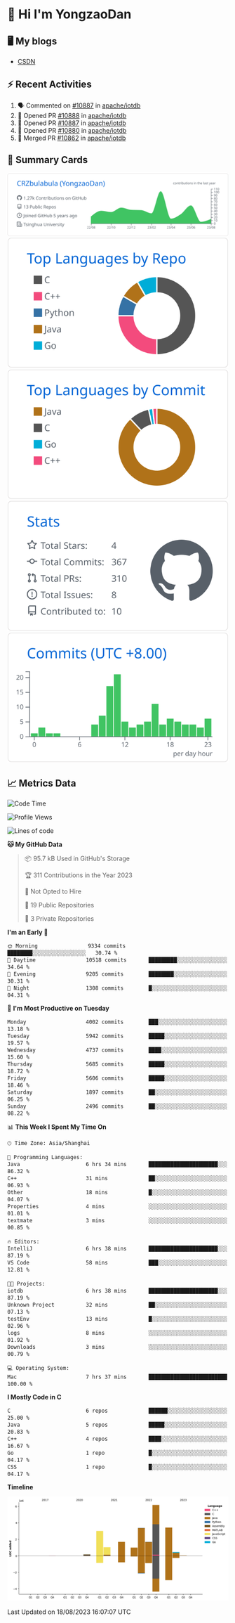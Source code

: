 # 👋 Hi I'm YongzaoDan

## 🖥 My blogs
  + [CSDN](https://blog.csdn.net/CRZbulabula?type=blog)

## ⚡ Recent Activities
<!--START_SECTION:activity-->
1. 🗣 Commented on [#10887](https://github.com/apache/iotdb/pull/10887#issuecomment-1681789045) in [apache/iotdb](https://github.com/apache/iotdb)
2. 💪 Opened PR [#10888](https://github.com/apache/iotdb/pull/10888) in [apache/iotdb](https://github.com/apache/iotdb)
3. 💪 Opened PR [#10887](https://github.com/apache/iotdb/pull/10887) in [apache/iotdb](https://github.com/apache/iotdb)
4. 💪 Opened PR [#10880](https://github.com/apache/iotdb/pull/10880) in [apache/iotdb](https://github.com/apache/iotdb)
5. 🎉 Merged PR [#10862](https://github.com/apache/iotdb/pull/10862) in [apache/iotdb](https://github.com/apache/iotdb)
<!--END_SECTION:activity-->

## 🎑 Summary Cards

[![](https://raw.githubusercontent.com/CRZbulabula/CRZbulabula/main/profile-summary-card-output/github/0-profile-details.svg)](https://github.com/vn7n24fzkq/github-profile-summary-cards)
[![](https://raw.githubusercontent.com/CRZbulabula/CRZbulabula/main/profile-summary-card-output/github/1-repos-per-language.svg)](https://github.com/vn7n24fzkq/github-profile-summary-cards) [![](https://raw.githubusercontent.com/CRZbulabula/CRZbulabula/main/profile-summary-card-output/github/2-most-commit-language.svg)](https://github.com/vn7n24fzkq/github-profile-summary-cards)
[![](https://raw.githubusercontent.com/CRZbulabula/CRZbulabula/main/profile-summary-card-output/github/3-stats.svg)](https://github.com/vn7n24fzkq/github-profile-summary-cards) [![](https://raw.githubusercontent.com/CRZbulabula/CRZbulabula/main/profile-summary-card-output/github/4-productive-time.svg)](https://github.com/vn7n24fzkq/github-profile-summary-cards)

## 📈 Metrics Data

<!--START_SECTION:waka-->
![Code Time](http://img.shields.io/badge/Code%20Time-243%20hrs%2020%20mins-blue)

![Profile Views](http://img.shields.io/badge/Profile%20Views-1-blue)

![Lines of code](https://img.shields.io/badge/From%20Hello%20World%20I%27ve%20Written-22.1%20million%20lines%20of%20code-blue)

**🐱 My GitHub Data** 

> 📦 95.7 kB Used in GitHub's Storage 
 > 
> 🏆 311 Contributions in the Year 2023
 > 
> 🚫 Not Opted to Hire
 > 
> 📜 19 Public Repositories 
 > 
> 🔑 3 Private Repositories 
 > 
**I'm an Early 🐤** 

```text
🌞 Morning                9334 commits        ████████░░░░░░░░░░░░░░░░░   30.74 % 
🌆 Daytime                10518 commits       █████████░░░░░░░░░░░░░░░░   34.64 % 
🌃 Evening                9205 commits        ████████░░░░░░░░░░░░░░░░░   30.31 % 
🌙 Night                  1308 commits        █░░░░░░░░░░░░░░░░░░░░░░░░   04.31 % 
```
📅 **I'm Most Productive on Tuesday** 

```text
Monday                   4002 commits        ███░░░░░░░░░░░░░░░░░░░░░░   13.18 % 
Tuesday                  5942 commits        █████░░░░░░░░░░░░░░░░░░░░   19.57 % 
Wednesday                4737 commits        ████░░░░░░░░░░░░░░░░░░░░░   15.60 % 
Thursday                 5685 commits        █████░░░░░░░░░░░░░░░░░░░░   18.72 % 
Friday                   5606 commits        █████░░░░░░░░░░░░░░░░░░░░   18.46 % 
Saturday                 1897 commits        ██░░░░░░░░░░░░░░░░░░░░░░░   06.25 % 
Sunday                   2496 commits        ██░░░░░░░░░░░░░░░░░░░░░░░   08.22 % 
```


📊 **This Week I Spent My Time On** 

```text
🕑︎ Time Zone: Asia/Shanghai

💬 Programming Languages: 
Java                     6 hrs 34 mins       ██████████████████████░░░   86.32 % 
C++                      31 mins             ██░░░░░░░░░░░░░░░░░░░░░░░   06.93 % 
Other                    18 mins             █░░░░░░░░░░░░░░░░░░░░░░░░   04.07 % 
Properties               4 mins              ░░░░░░░░░░░░░░░░░░░░░░░░░   01.01 % 
textmate                 3 mins              ░░░░░░░░░░░░░░░░░░░░░░░░░   00.85 % 

🔥 Editors: 
IntelliJ                 6 hrs 38 mins       ██████████████████████░░░   87.19 % 
VS Code                  58 mins             ███░░░░░░░░░░░░░░░░░░░░░░   12.81 % 

🐱‍💻 Projects: 
iotdb                    6 hrs 38 mins       ██████████████████████░░░   87.19 % 
Unknown Project          32 mins             ██░░░░░░░░░░░░░░░░░░░░░░░   07.13 % 
testEnv                  13 mins             █░░░░░░░░░░░░░░░░░░░░░░░░   02.96 % 
logs                     8 mins              ░░░░░░░░░░░░░░░░░░░░░░░░░   01.92 % 
Downloads                3 mins              ░░░░░░░░░░░░░░░░░░░░░░░░░   00.79 % 

💻 Operating System: 
Mac                      7 hrs 37 mins       █████████████████████████   100.00 % 
```

**I Mostly Code in C** 

```text
C                        6 repos             ██████░░░░░░░░░░░░░░░░░░░   25.00 % 
Java                     5 repos             █████░░░░░░░░░░░░░░░░░░░░   20.83 % 
C++                      4 repos             ████░░░░░░░░░░░░░░░░░░░░░   16.67 % 
Go                       1 repo              █░░░░░░░░░░░░░░░░░░░░░░░░   04.17 % 
CSS                      1 repo              █░░░░░░░░░░░░░░░░░░░░░░░░   04.17 % 
```



**Timeline**

![Lines of Code chart](https://raw.githubusercontent.com/CRZbulabula/CRZbulabula/main/assets/bar_graph.png)


 Last Updated on 18/08/2023 16:07:07 UTC
<!--END_SECTION:waka-->

